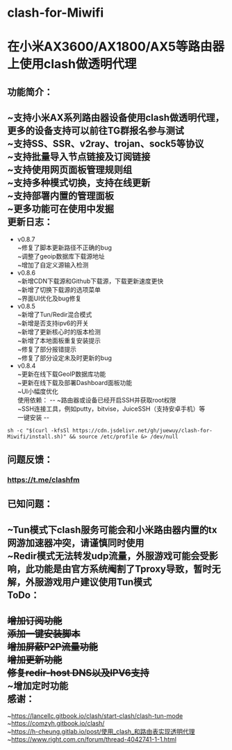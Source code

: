 # clash-for-Miwifi
在小米AX3600/AX1800/AX5等路由器上使用clash做透明代理
=====
功能简介：
--
~支持小米AX系列路由器设备使用clash做透明代理，更多的设备支持可以前往TG群报名参与测试<br>
~支持SS、SSR、v2ray、trojan、sock5等协议<br>
~支持批量导入节点链接及订阅链接<br>
~支持使用网页面板管理规则组<br>
~支持多种模式切换，支持在线更新<br>
~支持部署内置的管理面板<br>
~更多功能可在使用中发掘<br>
更新日志：
--
* v0.8.7<br>
~修复了脚本更新路径不正确的bug<br>
~调整了geoip数据库下载源地址<br>
~增加了自定义源输入检测<br>
* v0.8.6<br>
~新增CDN下载源和Github下载源，下载更新速度更快<br>
~新增了切换下载源的选项菜单<br>
~界面UI优化及bug修复<br>
* v0.8.5<br>
~新增了Tun/Redir混合模式<br>
~新增是否支持ipv6的开关<br>
~新增了更新核心时的版本检测<br>
~新增了本地面板重复安装提示<br>
~修复了部分报错提示<br>
~修复了部分设定未及时更新的bug<br>
* v0.8.4<br>
~更新在线下载GeoIP数据库功能<br>
~更新在线下载及部署Dashboard面板功能<br>
~UI小幅度优化<br>
使用依赖：
--
~路由器或设备已经开启SSH并获取root权限<br>
~SSH连接工具，例如putty，bitvise，JuiceSSH（支持安卓手机）等<br>
一键安装
--
```Shell
sh -c "$(curl -kfsSl https://cdn.jsdelivr.net/gh/juewuy/clash-for-Miwifi/install.sh)" && source /etc/profile &> /dev/null
```
问题反馈：
--
### https://t.me/clashfm 
已知问题：
--
~Tun模式下clash服务可能会和小米路由器内置的tx网游加速器冲突，请谨慎同时使用<br>
~Redir模式无法转发udp流量，外服游戏可能会受影响，此功能是由官方系统阉割了Tproxy导致，暂时无解，外服游戏用户建议使用Tun模式<br>
ToDo：
--
~~增加订阅功能~~<br>
~~添加一键安装脚本~~<br>
~~增加屏蔽P2P流量功能~~<br>
~~增加更新功能~~<br>
~~修复redir-host DNS以及IPV6支持~~<br>
~增加定时功能<br>
感谢：
--
~https://lancellc.gitbook.io/clash/start-clash/clash-tun-mode<br>
~https://comzyh.gitbook.io/clash/<br>
~https://h-cheung.gitlab.io/post/使用_clash_和路由表实现透明代理<br>
~https://www.right.com.cn/forum/thread-4042741-1-1.html<br>

